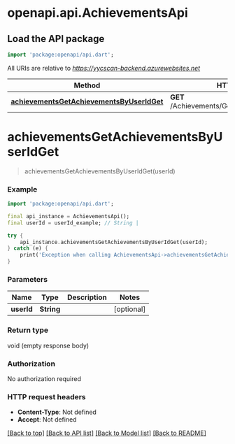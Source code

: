 # openapi.api.AchievementsApi

## Load the API package
```dart
import 'package:openapi/api.dart';
```

All URIs are relative to *https://yycscan-backend.azurewebsites.net*

Method | HTTP request | Description
------------- | ------------- | -------------
[**achievementsGetAchievementsByUserIdGet**](AchievementsApi.md#achievementsgetachievementsbyuseridget) | **GET** /Achievements/GetAchievementsByUserId | 


# **achievementsGetAchievementsByUserIdGet**
> achievementsGetAchievementsByUserIdGet(userId)



### Example
```dart
import 'package:openapi/api.dart';

final api_instance = AchievementsApi();
final userId = userId_example; // String | 

try {
    api_instance.achievementsGetAchievementsByUserIdGet(userId);
} catch (e) {
    print('Exception when calling AchievementsApi->achievementsGetAchievementsByUserIdGet: $e\n');
}
```

### Parameters

Name | Type | Description  | Notes
------------- | ------------- | ------------- | -------------
 **userId** | **String**|  | [optional] 

### Return type

void (empty response body)

### Authorization

No authorization required

### HTTP request headers

 - **Content-Type**: Not defined
 - **Accept**: Not defined

[[Back to top]](#) [[Back to API list]](../README.md#documentation-for-api-endpoints) [[Back to Model list]](../README.md#documentation-for-models) [[Back to README]](../README.md)


